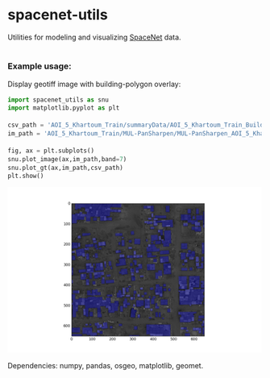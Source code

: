 # spacenet-utils
Utilities for modeling and visualizing [SpaceNet](https://crowdsourcing.topcoder.com/spacenet) data.
#
### Example usage:
Display geotiff image with building-polygon overlay:

```python
import spacenet_utils as snu
import matplotlib.pyplot as plt

csv_path = 'AOI_5_Khartoum_Train/summaryData/AOI_5_Khartoum_Train_Building_Solutions.csv'
im_path = 'AOI_5_Khartoum_Train/MUL-PanSharpen/MUL-PanSharpen_AOI_5_Khartoum_img5.tif'

fig, ax = plt.subplots()
snu.plot_image(ax,im_path,band=7)
snu.plot_gt(ax,im_path,csv_path)
plt.show()
```
![alt text](https://github.com/andraugust/spacenet-utils/blob/master/example1.png?raw=true)


Dependencies: numpy, pandas, osgeo, matplotlib, geomet.
